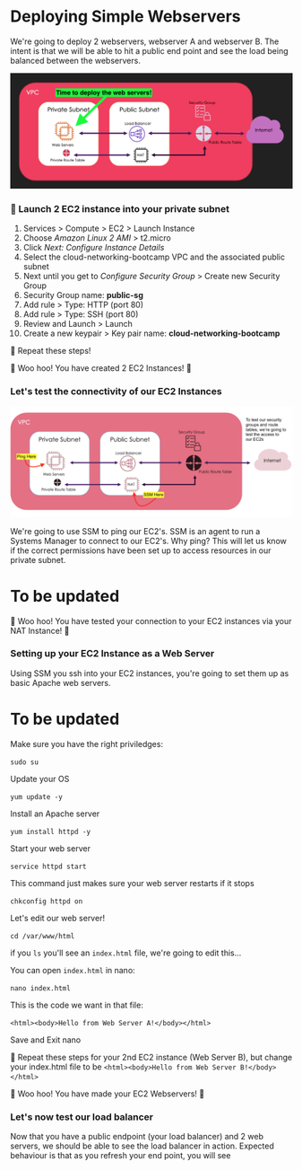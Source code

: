 # Deploying Simple Webservers

We're going to deploy 2 webservers, webserver A and webserver B. The intent is that we will be able to hit a public end point and see the load being balanced between the webservers.

![Deploy Webservers](images/deploy_webservers.png)


### 🚀 Launch 2 EC2 instance into your private subnet

1. Services > Compute > EC2 > Launch Instance
2. Choose *Amazon Linux 2 AMI* > t2.micro
3. Click *Next: Configure Instance Details*
4. Select the cloud-networking-bootcamp VPC and the associated public subnet
5. Next until you get to *Configure Security Group* > Create new Security Group
6. Security Group name: __public-sg__
7. Add rule > Type: HTTP (port 80)
8. Add rule > Type: SSH (port 80)
9. Review and Launch > Launch
10. Create a new keypair > Key pair name: __cloud-networking-bootcamp__

🔁 Repeat these steps!

🌈 Woo hoo! You have created 2 EC2 Instances! 🌈

### Let's test the connectivity of our EC2 Instances

![Ping Webservers](images/ping_webservers.png)

We're going to use SSM to ping our EC2's. SSM is an agent to run a Systems Manager to connect to our EC2's.
Why ping? This will let us know if the correct permissions have been set up to access resources in our private subnet.

# To be updated


🌈 Woo hoo! You have tested your connection to your EC2 instances via your NAT Instance! 🌈


### Setting up your EC2 Instance as a Web Server
Using SSM you ssh into your EC2 instances, you're going to set them up as basic Apache web servers.

# To be updated


Make sure you have the right priviledges:

`sudo su`

Update your OS

`yum update -y`

Install an Apache server

`yum install httpd -y`

Start your web server

`service httpd start`

This command just makes sure your web server restarts if it stops

`chkconfig httpd on`

Let's edit our web server!

`cd /var/www/html`

if you `ls` you'll see an `index.html` file, we're going to edit this...

You can open `index.html` in nano:

`nano index.html`

This is the code we want in that file:

`<html><body>Hello from Web Server A!</body></html>`

Save and Exit nano

🔁 Repeat these steps for your 2nd EC2 instance (Web Server B), but change your index.html file to be `<html><body>Hello from Web Server B!</body></html>`


🌈 Woo hoo! You have made your EC2 Webservers! 🌈


### Let's now test our load balancer

Now that you have a public endpoint (your load balancer) and 2 web servers, we should be able to see the load balancer in action.
Expected behaviour is that as you refresh your end point, you will see 




